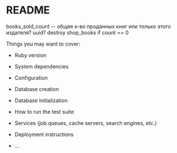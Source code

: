 # README

books_sold_count -- общее к-во проданных книг или только этого издателя?
uuid?
destroy shop_books if count == 0

Things you may want to cover:

* Ruby version

* System dependencies

* Configuration

* Database creation

* Database initialization

* How to run the test suite

* Services (job queues, cache servers, search engines, etc.)

* Deployment instructions

* ...
